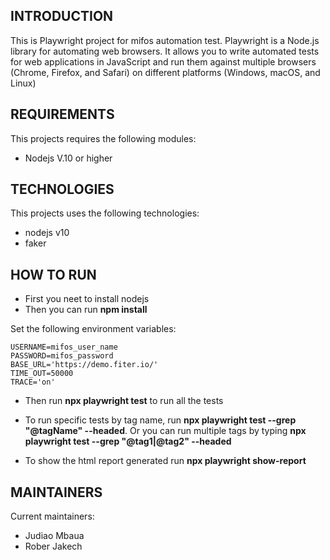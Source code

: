 INTRODUCTION
------------
This is Playwright project for mifos automation test. Playwright is a Node.js library for automating web browsers. It allows you to write automated tests for web applications in JavaScript and run them against multiple browsers (Chrome, Firefox, and Safari) on different platforms (Windows, macOS, and Linux)

REQUIREMENTS
------------
This projects requires the following modules:

 * Nodejs V.10 or higher 


TECHNOLOGIES
------------
This projects uses the following technologies:

 * nodejs v10
 * faker


HOW TO RUN
------------
 * First you neet to install nodejs
 * Then you can run **npm install**

 Set the following environment variables:
 
 ``` 
USERNAME=mifos_user_name
PASSWORD=mifos_password
BASE_URL='https://demo.fiter.io/'
TIME_OUT=50000
TRACE='on'
```

 * Then run **npx playwright test** to run all the tests
 * To run specific tests by tag name, run **npx playwright test --grep "@tagName" --headed**.  Or you can run multiple tags by typing  **npx playwright test --grep "@tag1|@tag2" --headed**

 * To show the html report generated run **npx playwright show-report**

MAINTAINERS
-----------
Current maintainers:
 * Judiao Mbaua
 * Rober Jakech
